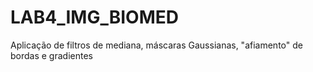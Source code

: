 # LAB4_IMG_BIOMED
Aplicação de filtros de mediana, máscaras Gaussianas, "afiamento" de bordas e gradientes
